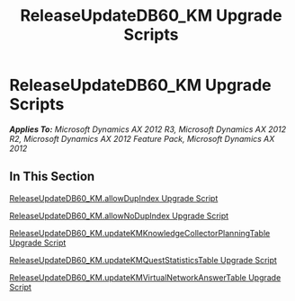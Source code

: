 ﻿---
title: ReleaseUpdateDB60_KM Upgrade Scripts
TOCTitle: ReleaseUpdateDB60_KM Upgrade Scripts
ms:assetid: cca03e20-d971-4f1f-962a-38f76b237177
ms:mtpsurl: https://msdn.microsoft.com/en-us/library/JJ719699(v=AX.60)
ms:contentKeyID: 49711265
ms.date: 05/18/2015
mtps_version: v=AX.60
---

# ReleaseUpdateDB60\_KM Upgrade Scripts 


_**Applies To:** Microsoft Dynamics AX 2012 R3, Microsoft Dynamics AX 2012 R2, Microsoft Dynamics AX 2012 Feature Pack, Microsoft Dynamics AX 2012_

## In This Section

[ReleaseUpdateDB60\_KM.allowDupIndex Upgrade Script](releaseupdatedb60-km-allowdupindex-upgrade-script.md)

[ReleaseUpdateDB60\_KM.allowNoDupIndex Upgrade Script](releaseupdatedb60-km-allownodupindex-upgrade-script.md)

[ReleaseUpdateDB60\_KM.updateKMKnowledgeCollectorPlanningTable Upgrade Script](releaseupdatedb60-km-updatekmknowledgecollectorplanningtable-upgrade-script.md)

[ReleaseUpdateDB60\_KM.updateKMQuestStatisticsTable Upgrade Script](releaseupdatedb60-km-updatekmqueststatisticstable-upgrade-script.md)

[ReleaseUpdateDB60\_KM.updateKMVirtualNetworkAnswerTable Upgrade Script](releaseupdatedb60-km-updatekmvirtualnetworkanswertable-upgrade-script.md)

  


